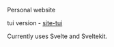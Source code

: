Personal website

tui version - [site-tui](https://github.com/deparr/site-tui)

Currently uses Svelte and Sveltekit.
